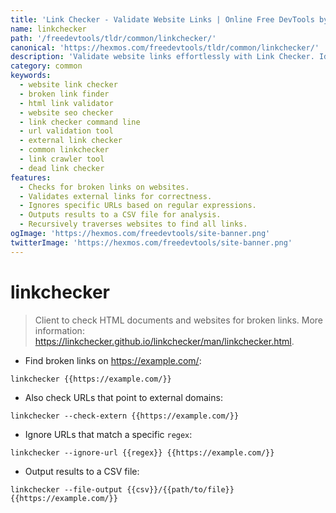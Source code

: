 ```yaml
---
title: 'Link Checker - Validate Website Links | Online Free DevTools by Hexmos'
name: linkchecker
path: '/freedevtools/tldr/common/linkchecker/'
canonical: 'https://hexmos.com/freedevtools/tldr/common/linkchecker/'
description: 'Validate website links effortlessly with Link Checker. Identify broken links, external links, and improve website SEO with this free online tool, no registration required.'
category: common
keywords:
  - website link checker
  - broken link finder
  - html link validator
  - website seo checker
  - link checker command line
  - url validation tool
  - external link checker
  - common linkchecker
  - link crawler tool
  - dead link checker
features:
  - Checks for broken links on websites.
  - Validates external links for correctness.
  - Ignores specific URLs based on regular expressions.
  - Outputs results to a CSV file for analysis.
  - Recursively traverses websites to find all links.
ogImage: 'https://hexmos.com/freedevtools/site-banner.png'
twitterImage: 'https://hexmos.com/freedevtools/site-banner.png'
---
```


# linkchecker

> Client to check HTML documents and websites for broken links.
> More information: <https://linkchecker.github.io/linkchecker/man/linkchecker.html>.

- Find broken links on <https://example.com/>:

`linkchecker {{https://example.com/}}`

- Also check URLs that point to external domains:

`linkchecker --check-extern {{https://example.com/}}`

- Ignore URLs that match a specific `regex`:

`linkchecker --ignore-url {{regex}} {{https://example.com/}}`

- Output results to a CSV file:

`linkchecker --file-output {{csv}}/{{path/to/file}} {{https://example.com/}}`
